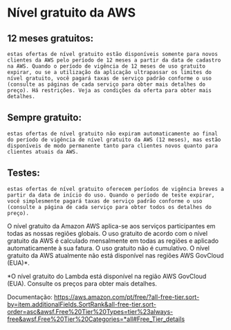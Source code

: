 # Nível gratuito da AWS

## 12 meses gratuitos: 

    estas ofertas de nível gratuito estão disponíveis somente para novos clientes da AWS pelo período de 12 meses a partir da data de cadastro na AWS. Quando o período de vigência de 12 meses de uso gratuito expirar, ou se a utilização da aplicação ultrapassar os limites do nível gratuito, você pagará taxas de serviço padrão conforme o uso (consulte as páginas de cada serviço para obter mais detalhes do preço). Há restrições. Veja as condições da oferta para obter mais detalhes.

## Sempre gratuito: 

    estas ofertas de nível gratuito não expiram automaticamente ao final do período de vigência de nível gratuito da AWS (12 meses), mas estão disponíveis de modo permanente tanto para clientes novos quanto para clientes atuais da AWS.

## Testes: 

    estas ofertas de nível gratuito oferecem períodos de vigência breves a partir da data de início do uso. Quando o período de teste expirar, você simplesmente pagará taxas de serviço padrão conforme o uso (consulte a página de cada serviço para obter todos os detalhes do preço).

O nível gratuito da Amazon AWS aplica-se aos serviços participantes em todas as nossas regiões globais. O uso gratuito de acordo com o nível gratuito da AWS é calculado mensalmente em todas as regiões e aplicado automaticamente à sua fatura. O uso gratuito não é cumulativo. O nível gratuito da AWS atualmente não está disponível nas regiões AWS GovCloud (EUA)*.

*O nível gratuito do Lambda está disponível na região AWS GovCloud (EUA). Consulte os preços para obter mais detalhes.

Documentação: https://aws.amazon.com/pt/free/?all-free-tier.sort-by=item.additionalFields.SortRank&all-free-tier.sort-order=asc&awsf.Free%20Tier%20Types=tier%23always-free&awsf.Free%20Tier%20Categories=*all#Free_Tier_details